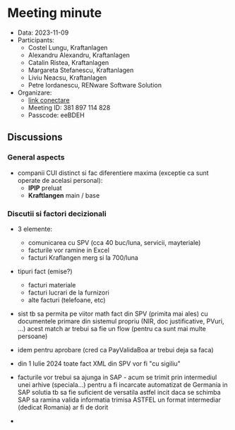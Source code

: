 
# Meeting minute

* Data: 2023-11-09
* Participants:
    * Costel Lungu, Kraftanlagen
    * Alexandru Alexandru, Kraftanlagen
    * Catalin Ristea, Kraftanlagen
    * Margareta Stefanescu, Kraftanlagen
    * Liviu Neacsu, Kraftanlagen
    * Petre Iordanescu, RENware Software Solution
* Organizare:
    * [link conectare](https://teams.microsoft.com/l/meetup-join/19%3ameeting_ZDMwZTczMmUtYmQwMi00YTI1LWExODctMzMzOGZhMGYyNTgx%40thread.v2/0?context=%7b%22Tid%22%3a%224a3d9983-e936-4837-9552-9d9126a92eb0%22%2c%22Oid%22%3a%22f8330678-12cb-46c2-b94e-9966570a3e6f%22%7d)
    * Meeting ID: 381 897 114 828
    * Passcode: eeBDEH




## Discussions

### General aspects

* companii CUI distinct si fac diferentiere maxima (exceptie ca sunt operate de acelasi personal):
    * **IPIP** preluat
    * **Kraftlangen** main / base







### Discutii si factori decizionali

* 3 elemente:
    * comunicarea cu SPV (cca 40 buc/luna, servicii, mayteriale)
    * facturile vor ramine in Excel
    * facturi Kraflangen merg si la 700/luna

* tipuri fact (emise?)
    * facturi materiale
    * facturi lucrari de la furnizori
    * alte facturi (telefoane, etc)

* sist tb sa permita pe viitor math fact din SPV (primita mai ales) cu documentele primare din sistemul propriu (NIR, doc justificative, PVuri, ...)
acest match ar trebui sa fie un flow (pentru ca sunt mai multe persoane)

* idem pentru aprobare (cred ca PayValidaBoa ar trebui deja sa faca)

* din 1 Iulie 2024 toate fact XML din SPV vor fi "cu sigiliu"

* facturile vor trebui sa ajunga in SAP - acum se trimit prin intermediul unei arhive (speciala...) pentru a fi incarcate automatizat de Germania in SAP
solutia tb sa fie suficient de versatila astfel incit daca se schimba SAP sa ramina valida informatia trimisa
ASTFEL un format intermediar (dedicat Romania) ar fi de dorit

*




